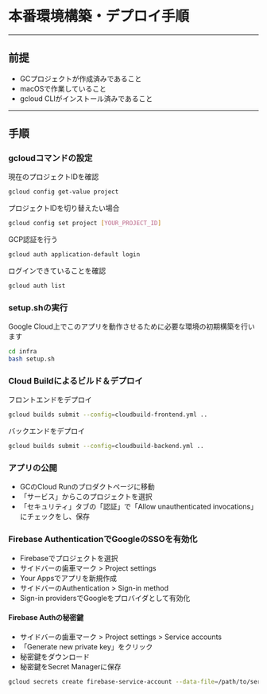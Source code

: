 # 本番環境構築・デプロイ手順

---

## 前提
- GCプロジェクトが作成済みであること
- macOSで作業していること
- gcloud CLIがインストール済みであること

---

## 手順

### gcloudコマンドの設定
現在のプロジェクトIDを確認
```sh
gcloud config get-value project
```
プロジェクトIDを切り替えたい場合
```sh
gcloud config set project [YOUR_PROJECT_ID]
```
GCP認証を行う
```sh
gcloud auth application-default login
```
ログインできていることを確認
```sh
gcloud auth list
```

### setup.shの実行
Google Cloud上でこのアプリを動作させるために必要な環境の初期構築を行います
```sh
cd infra
bash setup.sh
```

###  Cloud Buildによるビルド＆デプロイ
フロントエンドをデプロイ
```sh
gcloud builds submit --config=cloudbuild-frontend.yml ..
```
バックエンドをデプロイ
```sh
gcloud builds submit --config=cloudbuild-backend.yml ..
```

### アプリの公開
- GCのCloud Runのプロダクトページに移動
- 「サービス」からこのプロジェクトを選択
- 「セキュリティ」タブの「認証」で「Allow unauthenticated invocations」にチェックをし、保存

### Firebase AuthenticationでGoogleのSSOを有効化
- Firebaseでプロジェクトを選択
- サイドバーの歯車マーク > Project settings
- Your Appsでアプリを新規作成
- サイドバーのAuthentication > Sign-in method
- Sign-in providersでGoogleをプロバイダとして有効化

#### Firebase Authの秘密鍵
- サイドバーの歯車マーク > Project settings > Service accounts
- 「Generate new private key」をクリック
- 秘密鍵をダウンロード
- 秘密鍵をSecret Managerに保存
```sh
gcloud secrets create firebase-service-account --data-file=/path/to/serviceAccountKey.json
```